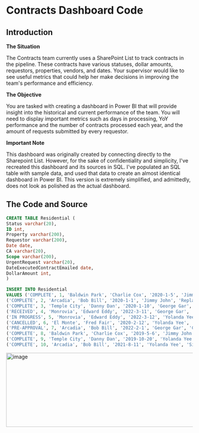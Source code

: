 # Contracts Dashboard Code

## Introduction
**The Situation**

The Contracts team currently uses a SharePoint List to track contracts in the pipeline. These contracts have various statuses, dollar amounts, requestors, properties, vendors, and dates. Your supervisor would like to see useful metrics that could help her make decisions in improving the team's performance and efficiency. 

**The Objective**

You are tasked with creating a dashboard in Power BI that will provide insight into the historical and current performance of the team. You will need to display important metrics such as days in processing, YoY performance and the number of contracts processed each year, and the amount of requests submitted by every requestor. 

**Important Note**

This dashboard was originally created by connecting directly to the Sharepoint List. However, for the sake of confidentiality and simplicity, I've recreated this dashboard and its sources in SQL. I've populated an SQL table with sample data, and used that data to create an almost identical dashboard in Power BI. This version is extremely simplified, and admittedly, does not look as polished as the actual dashboard. 

## The Code and Source
```sql
CREATE TABLE Residential (
Status varchar(20),
ID int,
Property varchar(200),
Requestor varchar(200),
Date date,
CA varchar(20),
Scope varchar(200),
UrgentRequest varchar(20),
DateExecutedContractEmailed date,
DollarAmount int,
)

INSERT INTO Residential
VALUES ('COMPLETE', 1, 'Baldwin Park', 'Charlie Cox', '2020-1-5', 'Jimmy John', 'Bathroom Sink Repairs', 'Yes', '2020-1-20', 4000, 'A Company'), 
('COMPLETE', 2, 'Arcadia', 'Bob Bill', '2020-1-1', 'Jimmy John', 'Replace Lights', 'Yes', '2020-1-14', 5000, 'C Company'),
('COMPLETE', 3, 'Temple City', 'Danny Dan', '2020-1-10', 'George Gar', 'Door Replacement', 'No', '2020-1-21', 2000, 'B Company'),
('RECEIVED', 4, 'Monrovia', 'Edward Eddy', '2022-3-11', 'George Gar', 'Kitchen Sink Repairs', 'No', NULL, 5000, 'A Company'),
('IN PROGRESS', 5, 'Monrovia', 'Edward Eddy', '2022-3-12', 'Yolanda Yee', 'Tree Trimming', 'No', NULL, 5000, 'C Company'),
('CANCELLED', 6, 'El Monte', 'Fred Fair', '2020-2-12', 'Yolanda Yee', 'New Carts', 'No', NULL, 5000, 'B Company'),
('PRE-APPROVAL', 7, 'Arcadia', 'Bob Bill', '2022-2-1', 'George Gar', 'CO Detectors', 'Yes', NULL, 1000, 'A Company'),
('COMPLETE', 8, 'Baldwin Park', 'Charlie Cox', '2019-5-6', 'Jimmy John', 'HVAC Repairs', 'No', '2019-5-14', 2000, 'D Company'),
('COMPLETE', 9, 'Temple City', 'Danny Dan', '2019-10-20', 'Yolanda Yee', 'Hot Water Heaters', 'No', '2019-10-30', 2000, 'E Company'),
('COMPLETE', 10, 'Arcadia', 'Bob Bill', '2021-8-11', 'Yolanda Yee', 'Sidewalk Repairs', 'Yes', '2021-8-22', 3000, 'Z Company')
```

<img width="1000" img height="200" alt="image" src="https://user-images.githubusercontent.com/120063554/206403007-5fc58308-332c-4975-97cf-85fb517ba6cb.png">
